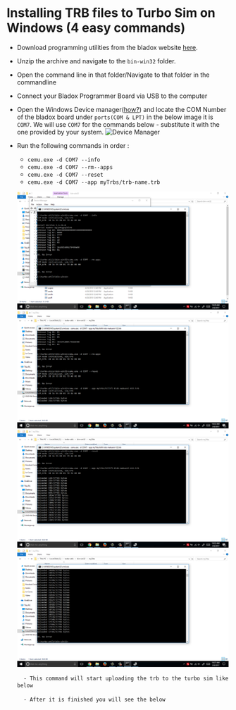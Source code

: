 # Installing TRB files to Turbo Sim on Windows (4 easy commands)

- Download programming utilities from the bladox website [here](https://www.bladox.com/download.php?lang=cz#prog). 
- Unzip the archive and navigate to the `bin-win32` folder.
- Open the command line in that folder/Navigate to that folder in the commandline
- Connect your Bladox Programmer Board via USB to the computer
- Open the Windows Device manager([how?](https://www.lifewire.com/how-to-open-device-manager-2626075)) and locate the COM Number of the bladox board under `ports(COM & LPT)` in the below image it is `COM7`. We will use `COM7` for the commands below - substitute it with the one provided by your system.
![Device Manager](img/Sim-get-com.png)
- Run the following commands in order :
	- `cemu.exe -d COM7 --info`
	- `cemu.exe -d COM7 --rm--apps`
	- `cemu.exe -d COM7 --reset`
	- `cemu.exe -d COM7 --app myTrbs/trb-name.trb`
	
	![Cemu Info](img/cemu-info.png)
	![Cemu Remove Apps](img/cemu-reset.png)
	![Cemu upload TRB](img/cemu-load-app.png)
	![When Cemu is done](img/cemu-done.png)
	
		- This command will start uploading the trb to the turbo sim like below
		
		- After it is finished you will see the below
    